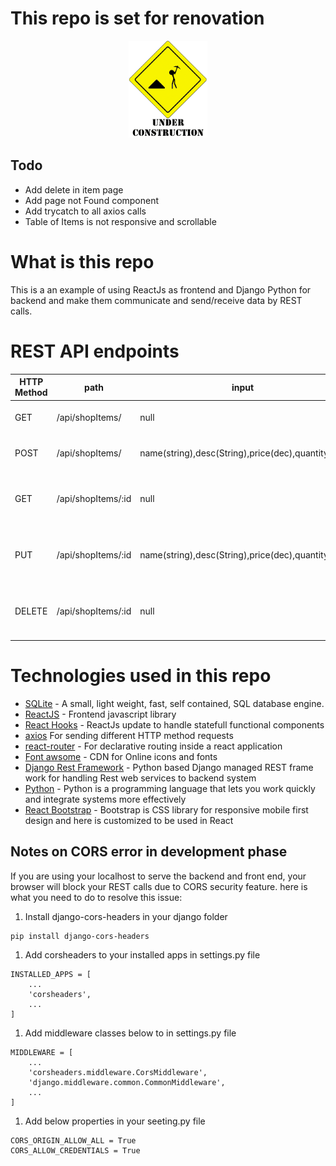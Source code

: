 # This repo is set for renovation

 <div align="center" >
      <img
        src="./undCon.gif"
        alt="under construction"
        width="25%"
        height="25%"
      />
  </div>

## Todo 
- Add delete in item page
- Add page not Found component
- Add trycatch to all axios calls
- Table of Items is not responsive and scrollable

# What is this repo

This is a an example of using ReactJs as frontend and Django Python for backend and make them communicate and send/receive data by REST calls.

# REST API endpoints

| HTTP Method | path               | input                                           | output                                      |
| ----------- | ------------------ | ----------------------------------------------- | ------------------------------------------- |
| GET         | /api/shopItems/    | null                                            | JSON List of all items                      |
| POST        | /api/shopItems/    | name(string),desc(String),price(dec),quantity(int) | Adds new shopItem                           |
| GET         | /api/shopItems/:id | null                                            | JSON object of shopItem with id provided    |
| PUT         | /api/shopItems/:id | name(string),desc(String),price(dec),quantity(int) | updates object of shopItem with id provided |
| DELETE      | /api/shopItems/:id | null                                            | DELETE object of shopItem with id provided  |

# Technologies used in this repo

- [SQLite](https://www.sqlite.org/index.html) - A small, light weight, fast, self contained, SQL database engine.
- [ReactJS](https://reactjs.org/) - Frontend javascript library
- [React Hooks](https://reactjs.org/docs/hooks-intro.html) - ReactJs update to handle statefull functional components
- [axios](https://www.npmjs.com/package/axios) For sending different HTTP method requests
- [react-router](https://reactrouter.com/) - For declarative routing inside a react application
- [Font awsome](https://fontawesome.com/) - CDN for Online icons and fonts
- [Django Rest Framework](https://www.django-rest-framework.org/) - Python based Django managed REST frame work for handling Rest web services to backend system
- [Python](https://www.python.org/) - Python is a programming language that lets you work quickly and integrate systems more effectively
- [React Bootstrap](https://react-bootstrap.github.io/) - Bootstrap is CSS library for responsive mobile first design and here is customized to be used in React

## Notes on CORS error in development phase

If you are using your localhost to serve the backend and front end, your browser will block your REST calls due to CORS security feature. here is what you need to do to resolve this issue:

1. Install django-cors-headers in your django folder

```
pip install django-cors-headers
```

1. Add corsheaders to your installed apps in settings.py file

```
INSTALLED_APPS = [
    ...
    'corsheaders',
    ...
]
```

1. Add middleware classes below to in settings.py file

```
MIDDLEWARE = [
    ...
    'corsheaders.middleware.CorsMiddleware',
    'django.middleware.common.CommonMiddleware',
    ...
]

```

1. Add below properties in your seeting.py file

```
CORS_ORIGIN_ALLOW_ALL = True
CORS_ALLOW_CREDENTIALS = True
```
